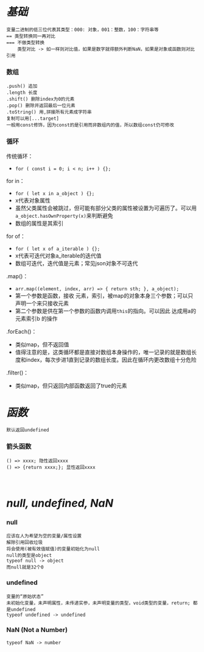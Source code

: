 
# ***基础***
    变量二进制的低三位代表其类型：000: 对象，001：整数，100：字符串等
    == 类型转换同一再对比
    === 不做类型转换
        类型对比 -> 如一样则对比值，如果是数字就得额外判断NaN，如果是对象或函数则对比引用
### 数组
    .push() 追加
    .length 长度
    .shift() 删除index为0的元素
    .pop() 删除并返回最后一位元素
    .toString() 用,拼接所有元素成字符串
    复制可以用[...target]
    一般用const修饰，因为const的是引用而非数组内的值，所以数组const仍可修改
### 循环 
传统循环：<br>
- `for ( const i = 0; i < n; i++ ) {};`

for in：<br>
- `for ( let x in a_object ) {};`
- x代表对象属性
- 虽然父类属性会被跳过，但可能有部分父类的属性被设置为可遍历了。可以用`a_object.hasOwnProperty(x)`来判断避免
- 数组的属性是其索引

for of：<br>
- `for ( let x of a_iterable ) {};`
- x代表可迭代对象a_iterable的迭代值
- 数组可迭代，迭代值是元素；常见json对象不可迭代

.map()：<br>
- `arr.map((element, index, arr) => { return sth; }, a_object);`
- 第一个参数是函数，接收 元素，索引，被map的对象本身三个参数；可以只声明一个来只接收元素
- 第二个参数是供在第一个参数的函数内调用`this`的指向。可以因此 达成用a的元素索引b 的操作

.forEach()：<br>
- 类似map，但不返回值
- 值得注意的是，这类循环都是直接对数组本身操作的，唯一记录的就是数组长度和index，每次步进1直到记录的数组长度。因此在循环内更改数组十分危险

.filter()：<br>
- 类似map，但只返回内部函数返回了true的元素


# ***函数***
    默认返回undefined
### 箭头函数
    () => xxxx; 隐性返回xxxx
    () => {return xxxx;}; 显性返回xxxx
<br>


# ***null, undefined, NaN***
### null
    应该在人为希望为空的变量/属性设置
    解除引用回收垃圾
    将会使用(被有效值赋值)的变量初始化为null
    null的类型是object
    typeof null -> object
    而null就是32个0
### undefined
    变量的“原始状态”
    未初始化变量，未声明属性，未传递实参，未声明变量的类型，void类型的变量，return; 都是undefined
    typeof undefined -> undefined
### NaN (Not a Number)
    typeof NaN -> number
